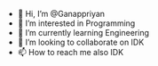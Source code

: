 - 👋 Hi, I’m @Ganappriyan
- 👀 I’m interested in Programming
- 🌱 I’m currently learning Engineering
- 💞️ I’m looking to collaborate on IDK
- 📫 How to reach me also IDK

<!---
Ganappriyan/Ganappriyan is a ✨ special ✨ repository because its `README.md` (this file) appears on your GitHub profile.
You can click the Preview link to take a look at your changes.
--->
